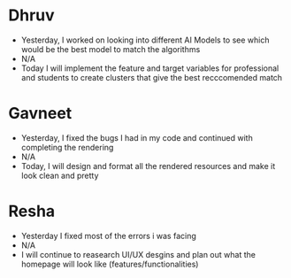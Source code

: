 # Dhruv

- Yesterday, I worked on looking into different AI Models to see which would be the best model to match the algorithms
- N/A
- Today I will implement the feature and target variables for professional and students to create clusters that give the best recccomended match

# Gavneet

- Yesterday, I fixed the bugs I had in my code and continued with completing the rendering
- N/A
- Today, I will design and format all the rendered resources and make it look clean and pretty

# Resha

- Yesterday I fixed most of the errors i was facing
- N/A
- I will continue to reasearch UI/UX desgins and plan out what the homepage will look like (features/functionalities)
